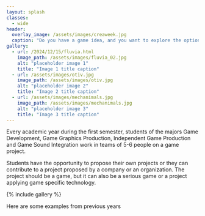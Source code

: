 ```yaml
---
layout: splash
classes:
  - wide
header:
  overlay_image: /assets/images/creaweek.jpg
  caption: "Do you have a game idea, and you want to explore the options of working with our students?"
gallery:
  - url: /2024/12/15/fluvia.html
    image_path: /assets/images/fluvia_02.jpg
    alt: "placeholder image 1"
    title: "Image 1 title caption"
  - url: /assets/images/otiv.jpg
    image_path: /assets/images/otiv.jpg
    alt: "placeholder image 2"
    title: "Image 2 title caption"
  - url: /assets/images/mechanimals.jpg
    image_path: /assets/images/mechanimals.jpg
    alt: "placeholder image 3"
    title: "Image 3 title caption"
---
```


Every academic year during the first semester, students of the majors Game Development, Game Graphics Production, Independent Game Production and Game Sound Integration work in teams of 5-6 people on a game project.

Students have the opportunity to propose their own projects or they can contribute to a project proposed by a company or an organization. The project should be a game, but it can also be a serious game or a project applying game specific technology.

{% include gallery %}

Here are some examples from previous years






